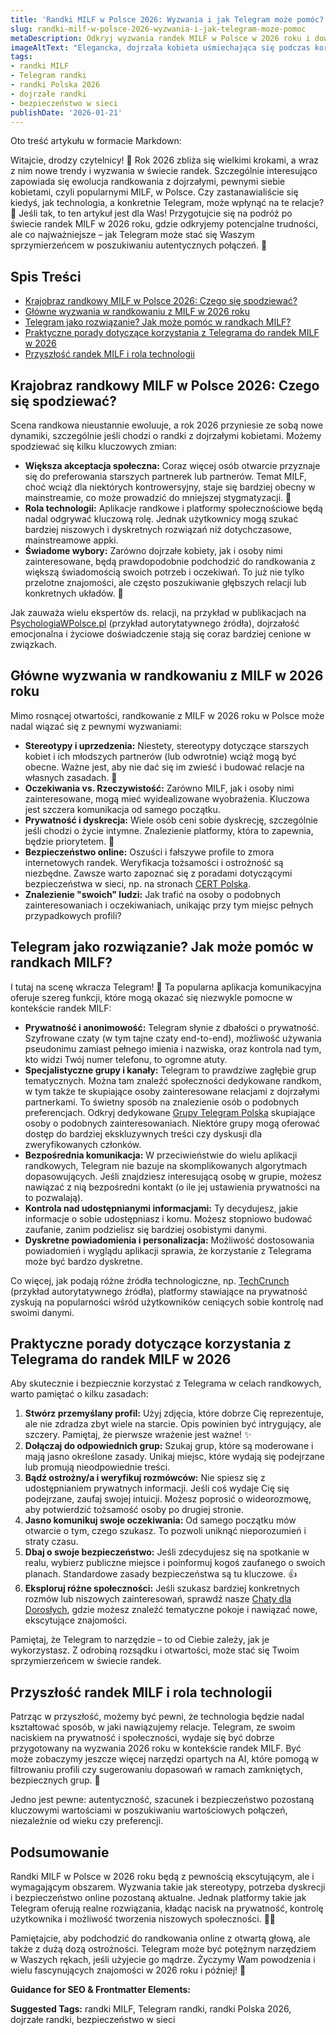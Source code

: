 ```yaml
---
title: 'Randki MILF w Polsce 2026: Wyzwania i jak Telegram może pomóc?'
slug: randki-milf-w-polsce-2026-wyzwania-i-jak-telegram-moze-pomoc
metaDescription: Odkryj wyzwania randek MILF w Polsce w 2026 roku i dowiedz się, jak Telegram może zrewolucjonizować Twoje poszukiwania. Porady, bezpieczeństwo i przyszłość!
imageAltText: "Elegancka, dojrzała kobieta uśmiechająca się podczas korzystania z telefonu, symbolizująca randki MILF i Telegram.\n\n        *   Suggested Anchor Text: \"bezpieczeństwo online\"\n        *   Suggested Path: `/artykuly/bezpieczenstwo-randek-online` (lub podobna kategoria/artykuł o bezpieczeństwie)\n    2.  Phrase in article: \"niszowych i dyskretnych rozwiązań\" (w sekcji Krajobraz randkowy)\n        *   Suggested Anchor Text: \"niszowych i dyskretnych rozwiązań\"\n        *   Suggested Path: `/kategorie-grup/dyskretne-spotkania` (lub podobna kategoria grup)"
tags:
- randki MILF
- Telegram randki
- randki Polska 2026
- dojrzałe randki
- bezpieczeństwo w sieci
publishDate: '2026-01-21'
---
```


Oto treść artykułu w formacie Markdown:

Witajcie, drodzy czytelnicy! 🌟 Rok 2026 zbliża się wielkimi krokami, a wraz z nim nowe trendy i wyzwania w świecie randek. Szczególnie interesująco zapowiada się ewolucja randkowania z dojrzałymi, pewnymi siebie kobietami, czyli popularnymi MILF, w Polsce. Czy zastanawialiście się kiedyś, jak technologia, a konkretnie Telegram, może wpłynąć na te relacje? 🤔 Jeśli tak, to ten artykuł jest dla Was! Przygotujcie się na podróż po świecie randek MILF w 2026 roku, gdzie odkryjemy potencjalne trudności, ale co najważniejsze – jak Telegram może stać się Waszym sprzymierzeńcem w poszukiwaniu autentycznych połączeń. 💖

## Spis Treści

- [Krajobraz randkowy MILF w Polsce 2026: Czego się spodziewać?](#krajobraz-randkowy-milf-w-polsce-2026-czego-sie-spodziewac)
- [Główne wyzwania w randkowaniu z MILF w 2026 roku](#glowne-wyzwania-w-randkowaniu-z-milf-w-2026-roku)
- [Telegram jako rozwiązanie? Jak może pomóc w randkach MILF?](#telegram-jako-rozwiazanie-jak-moze-pomoc-w-randkach-milf)
- [Praktyczne porady dotyczące korzystania z Telegrama do randek MILF w 2026](#praktyczne-porady-dotyczace-korzystania-z-telegrama-do-randek-milf-w-2026)
- [Przyszłość randek MILF i rola technologii](#przyszlosc-randek-milf-i-rola-technologii)

## Krajobraz randkowy MILF w Polsce 2026: Czego się spodziewać?

Scena randkowa nieustannie ewoluuje, a rok 2026 przyniesie ze sobą nowe dynamiki, szczególnie jeśli chodzi o randki z dojrzałymi kobietami. Możemy spodziewać się kilku kluczowych zmian:

*   **Większa akceptacja społeczna:** Coraz więcej osób otwarcie przyznaje się do preferowania starszych partnerek lub partnerów. Temat MILF, choć wciąż dla niektórych kontrowersyjny, staje się bardziej obecny w mainstreamie, co może prowadzić do mniejszej stygmatyzacji. 🥳
*   **Rola technologii:** Aplikacje randkowe i platformy społecznościowe będą nadal odgrywać kluczową rolę. Jednak użytkownicy mogą szukać bardziej niszowych i dyskretnych rozwiązań niż dotychczasowe, mainstreamowe appki.
*   **Świadome wybory:** Zarówno dojrzałe kobiety, jak i osoby nimi zainteresowane, będą prawdopodobnie podchodzić do randkowania z większą świadomością swoich potrzeb i oczekiwań. To już nie tylko przelotne znajomości, ale często poszukiwanie głębszych relacji lub konkretnych układów. 🧐

Jak zauważa wielu ekspertów ds. relacji, na przykład w publikacjach na [PsychologiaWPolsce.pl](https://www.psychologiawpolsce.pl) (przykład autorytatywnego źródła), dojrzałość emocjonalna i życiowe doświadczenie stają się coraz bardziej cenione w związkach.

## Główne wyzwania w randkowaniu z MILF w 2026 roku

Mimo rosnącej otwartości, randkowanie z MILF w 2026 roku w Polsce może nadal wiązać się z pewnymi wyzwaniami:

*   **Stereotypy i uprzedzenia:** Niestety, stereotypy dotyczące starszych kobiet i ich młodszych partnerów (lub odwrotnie) wciąż mogą być obecne. Ważne jest, aby nie dać się im zwieść i budować relacje na własnych zasadach. 💪
*   **Oczekiwania vs. Rzeczywistość:** Zarówno MILF, jak i osoby nimi zainteresowane, mogą mieć wyidealizowane wyobrażenia. Kluczowa jest szczera komunikacja od samego początku.
*   **Prywatność i dyskrecja:** Wiele osób ceni sobie dyskrecję, szczególnie jeśli chodzi o życie intymne. Znalezienie platformy, która to zapewnia, będzie priorytetem. 🤫
*   **Bezpieczeństwo online:** Oszuści i fałszywe profile to zmora internetowych randek. Weryfikacja tożsamości i ostrożność są niezbędne. Zawsze warto zapoznać się z poradami dotyczącymi bezpieczeństwa w sieci, np. na stronach [CERT Polska](https://www.cert.pl).
*   **Znalezienie "swoich" ludzi:** Jak trafić na osoby o podobnych zainteresowaniach i oczekiwaniach, unikając przy tym miejsc pełnych przypadkowych profili?

## Telegram jako rozwiązanie? Jak może pomóc w randkach MILF?

I tutaj na scenę wkracza Telegram! 🎉 Ta popularna aplikacja komunikacyjna oferuje szereg funkcji, które mogą okazać się niezwykle pomocne w kontekście randek MILF:

*   **Prywatność i anonimowość:** Telegram słynie z dbałości o prywatność. Szyfrowane czaty (w tym tajne czaty end-to-end), możliwość używania pseudonimu zamiast pełnego imienia i nazwiska, oraz kontrola nad tym, kto widzi Twój numer telefonu, to ogromne atuty.
*   **Specjalistyczne grupy i kanały:** Telegram to prawdziwe zagłębie grup tematycznych. Można tam znaleźć społeczności dedykowane randkom, w tym także te skupiające osoby zainteresowane relacjami z dojrzałymi partnerkami. To świetny sposób na znalezienie osób o podobnych preferencjach. Odkryj dedykowane [Grupy Telegram Polska](/grupy) skupiające osoby o podobnych zainteresowaniach. Niektóre grupy mogą oferować dostęp do bardziej ekskluzywnych treści czy dyskusji dla zweryfikowanych członków.
*   **Bezpośrednia komunikacja:** W przeciwieństwie do wielu aplikacji randkowych, Telegram nie bazuje na skomplikowanych algorytmach dopasowujących. Jeśli znajdziesz interesującą osobę w grupie, możesz nawiązać z nią bezpośredni kontakt (o ile jej ustawienia prywatności na to pozwalają).
*   **Kontrola nad udostępnianymi informacjami:** Ty decydujesz, jakie informacje o sobie udostępniasz i komu. Możesz stopniowo budować zaufanie, zanim podzielisz się bardziej osobistymi danymi.
*   **Dyskretne powiadomienia i personalizacja:** Możliwość dostosowania powiadomień i wyglądu aplikacji sprawia, że korzystanie z Telegrama może być bardzo dyskretne.

Co więcej, jak podają różne źródła technologiczne, np. [TechCrunch](https://techcrunch.com/) (przykład autorytatywnego źródła), platformy stawiające na prywatność zyskują na popularności wśród użytkowników ceniących sobie kontrolę nad swoimi danymi.

## Praktyczne porady dotyczące korzystania z Telegrama do randek MILF w 2026

Aby skutecznie i bezpiecznie korzystać z Telegrama w celach randkowych, warto pamiętać o kilku zasadach:

1.  **Stwórz przemyślany profil:** Użyj zdjęcia, które dobrze Cię reprezentuje, ale nie zdradza zbyt wiele na starcie. Opis powinien być intrygujący, ale szczery. Pamiętaj, że pierwsze wrażenie jest ważne! ✨
2.  **Dołączaj do odpowiednich grup:** Szukaj grup, które są moderowane i mają jasno określone zasady. Unikaj miejsc, które wydają się podejrzane lub promują nieodpowiednie treści.
3.  **Bądź ostrożny/a i weryfikuj rozmówców:** Nie spiesz się z udostępnianiem prywatnych informacji. Jeśli coś wydaje Cię się podejrzane, zaufaj swojej intuicji. Możesz poprosić o wideorozmowę, aby potwierdzić tożsamość osoby po drugiej stronie.
4.  **Jasno komunikuj swoje oczekiwania:** Od samego początku mów otwarcie o tym, czego szukasz. To pozwoli uniknąć nieporozumień i straty czasu.
5.  **Dbaj o swoje bezpieczeństwo:** Jeśli zdecydujesz się na spotkanie w realu, wybierz publiczne miejsce i poinformuj kogoś zaufanego o swoich planach. Standardowe zasady bezpieczeństwa są tu kluczowe. 👍
6.  **Eksploruj różne społeczności:** Jeśli szukasz bardziej konkretnych rozmów lub niszowych zainteresowań, sprawdź nasze [Chaty dla Dorosłych](/chat/dla-doroslych), gdzie możesz znaleźć tematyczne pokoje i nawiązać nowe, ekscytujące znajomości.

Pamiętaj, że Telegram to narzędzie – to od Ciebie zależy, jak je wykorzystasz. Z odrobiną rozsądku i otwartości, może stać się Twoim sprzymierzeńcem w świecie randek.

## Przyszłość randek MILF i rola technologii

Patrząc w przyszłość, możemy być pewni, że technologia będzie nadal kształtować sposób, w jaki nawiązujemy relacje. Telegram, ze swoim naciskiem na prywatność i społeczności, wydaje się być dobrze przygotowany na wyzwania 2026 roku w kontekście randek MILF. Być może zobaczymy jeszcze więcej narzędzi opartych na AI, które pomogą w filtrowaniu profili czy sugerowaniu dopasowań w ramach zamkniętych, bezpiecznych grup. 🤖

Jedno jest pewne: autentyczność, szacunek i bezpieczeństwo pozostaną kluczowymi wartościami w poszukiwaniu wartościowych połączeń, niezależnie od wieku czy preferencji.

## Podsumowanie

Randki MILF w Polsce w 2026 roku będą z pewnością ekscytującym, ale i wymagającym obszarem. Wyzwania takie jak stereotypy, potrzeba dyskrecji i bezpieczeństwo online pozostaną aktualne. Jednak platformy takie jak Telegram oferują realne rozwiązania, kładąc nacisk na prywatność, kontrolę użytkownika i możliwość tworzenia niszowych społeczności. 💬🔑

Pamiętajcie, aby podchodzić do randkowania online z otwartą głową, ale także z dużą dozą ostrożności. Telegram może być potężnym narzędziem w Waszych rękach, jeśli użyjecie go mądrze. Życzymy Wam powodzenia i wielu fascynujących znajomości w 2026 roku i później! 🥂

**Guidance for SEO & Frontmatter Elements:**




**Suggested Tags:**
randki MILF, Telegram randki, randki Polska 2026, dojrzałe randki, bezpieczeństwo w sieci

